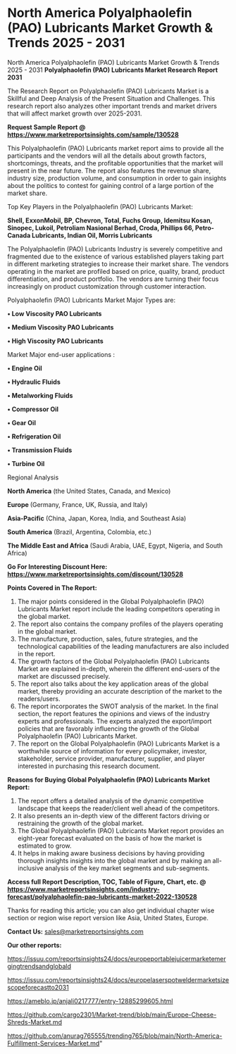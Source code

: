 # North America Polyalphaolefin (PAO) Lubricants Market Growth & Trends 2025 - 2031
North America Polyalphaolefin (PAO) Lubricants Market Growth & Trends 2025 - 2031
<strong>Polyalphaolefin (PAO) Lubricants Market Research Report 2031</strong>

The Research Report on Polyalphaolefin (PAO) Lubricants Market is a Skillful and Deep Analysis of the Present Situation and Challenges. This research report also analyzes other important trends and market drivers that will affect market growth over 2025-2031.

<strong>Request Sample Report @ <a href=https://www.marketreportsinsights.com/sample/130528>https://www.marketreportsinsights.com/sample/130528</a></strong>

This Polyalphaolefin (PAO) Lubricants market report aims to provide all the participants and the vendors will all the details about growth factors, shortcomings, threats, and the profitable opportunities that the market will present in the near future. The report also features the revenue share, industry size, production volume, and consumption in order to gain insights about the politics to contest for gaining control of a large portion of the market share.

Top Key Players in the Polyalphaolefin (PAO) Lubricants Market:

<strong>Shell, ExxonMobil, BP, Chevron, Total, Fuchs Group, Idemitsu Kosan, Sinopec, Lukoil, Petroliam Nasional Berhad, Croda, Phillips 66, Petro-Canada Lubricants, Indian Oil, Morris Lubricants</strong>

The Polyalphaolefin (PAO) Lubricants Industry is severely competitive and fragmented due to the existence of various established players taking part in different marketing strategies to increase their market share. The vendors operating in the market are profiled based on price, quality, brand, product differentiation, and product portfolio. The vendors are turning their focus increasingly on product customization through customer interaction.

Polyalphaolefin (PAO) Lubricants Market Major Types are:

<strong>• Low Viscosity PAO Lubricants

• Medium Viscosity PAO Lubricants

• High Viscosity PAO Lubricants</strong>

Market Major end-user applications :

<strong>• Engine Oil

• Hydraulic Fluids

• Metalworking Fluids

• Compressor Oil

• Gear Oil

• Refrigeration Oil

• Transmission Fluids

• Turbine Oil</strong>

Regional Analysis

</u><strong><b>North America</b></strong> (the United States, Canada, and Mexico)

<strong><b>Europe </b></strong>(Germany, France, UK, Russia, and Italy)

<strong><b>Asia-Pacific</b></strong> (China, Japan, Korea, India, and Southeast Asia)

<strong><b>South America</b></strong> (Brazil, Argentina, Colombia, etc.)

<strong><b>The Middle East and Africa</b></strong> (Saudi Arabia, UAE, Egypt, Nigeria, and South Africa)

<strong>Go For Interesting Discount Here: <a href=https://www.marketreportsinsights.com/discount/130528>https://www.marketreportsinsights.com/discount/130528</a></strong>

<strong>Points Covered in The Report:</strong>
<ol>
  <li>The major points considered in the Global Polyalphaolefin (PAO) Lubricants Market report include the leading competitors operating in the global market.</li>
  <li>The report also contains the company profiles of the players operating in the global market.</li>
  <li>The manufacture, production, sales, future strategies, and the technological capabilities of the leading manufacturers are also included in the report.</li>
  <li>The growth factors of the Global Polyalphaolefin (PAO) Lubricants Market are explained in-depth, wherein the different end-users of the market are discussed precisely.</li>
  <li>The report also talks about the key application areas of the global market, thereby providing an accurate description of the market to the readers/users.</li>
  <li>The report incorporates the SWOT analysis of the market. In the final section, the report features the opinions and views of the industry experts and professionals. The experts analyzed the export/import policies that are favorably influencing the growth of the Global Polyalphaolefin (PAO) Lubricants Market.</li>
  <li>The report on the Global Polyalphaolefin (PAO) Lubricants Market is a worthwhile source of information for every policymaker, investor, stakeholder, service provider, manufacturer, supplier, and player interested in purchasing this research document.</li>
</ol>
<strong>Reasons for Buying Global Polyalphaolefin (PAO) Lubricants Market Report:</strong>

<ol>
  <li>The report offers a detailed analysis of the dynamic competitive landscape that keeps the reader/client well ahead of the competitors.</li>
  <li>It also presents an in-depth view of the different factors driving or restraining the growth of the global market.</li>
  <li>The Global Polyalphaolefin (PAO) Lubricants Market report provides an eight-year forecast evaluated on the basis of how the market is estimated to grow.</li>
  <li>It helps in making aware business decisions by having providing thorough insights insights into the global market and by making an all-inclusive analysis of the key market segments and sub-segments.</li>
</ol>
<strong>Access full Report Description, TOC, Table of Figure, Chart, etc. @ <a href=https://www.marketreportsinsights.com/industry-forecast/polyalphaolefin-pao-lubricants-market-2022-130528>https://www.marketreportsinsights.com/industry-forecast/polyalphaolefin-pao-lubricants-market-2022-130528</a></strong>


Thanks for reading this article; you can also get individual chapter wise section or region wise report version like Asia, United States, Europe.

<strong>Contact Us:</strong>
sales@marketreportsinsights.com

<strong>Our other reports:</strong>

<a href=https://issuu.com/reportsinsights24/docs/europeportablejuicermarketemergingtrendsandglobald>https://issuu.com/reportsinsights24/docs/europeportablejuicermarketemergingtrendsandglobald</a>

<a href=https://issuu.com/reportsinsights24/docs/europelaserspotweldermarketsizescopeforecastto2031>https://issuu.com/reportsinsights24/docs/europelaserspotweldermarketsizescopeforecastto2031</a>

<a href=https://ameblo.jp/anjali0217777/entry-12885299605.html>https://ameblo.jp/anjali0217777/entry-12885299605.html</a>

<a href=https://github.com/cargo2301/Market-trend/blob/main/Europe-Cheese-Shreds-Market.md>https://github.com/cargo2301/Market-trend/blob/main/Europe-Cheese-Shreds-Market.md</a>

<a href=https://github.com/anurag765555/trending765/blob/main/North-America-Fulfillment-Services-Market.md>https://github.com/anurag765555/trending765/blob/main/North-America-Fulfillment-Services-Market.md</a>"
